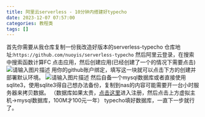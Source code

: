 ```yaml
---
title: 阿里云serverless - 10分钟内搭建好typecho
date: 2023-12-07 07:57:00
categories: 教程类
tags: []
---
```

首先你需要从我仓库复制一份我改造好版本的serverless-typecho
仓库地址:```https://github.com/nuoyis/serverless-typecho```
然后阿里云登录，在搜索中搜索函数计算FC
点击应用，然后创建应用(已经创建了一个的情况下需要点击)
![请输入图片描述](https://io.nuoyis.net/typecho/uploads/2023/12/1425095997.png)
用你的github账户绑定，填写这一块就可以点击下方的创建并部署默认环境。
![请输入图片描述](https://io.nuoyis.net/typecho/uploads/2023/12/2301635979.png)
然后自备一个mysql数据库或者直接使用sqlite3，使用sqlite3得自己想办法备份，复制到nas的内容可能需要开一台小时服务器来拷贝数据。
（数据库如果太贵，[点击这里](https://www.west.cn/?ReferenceID=1902196)进入注册，然后点击上方虚拟主机->mysql数据库，100M才100元一年）
typecho填好数据库，一直下一步就行了。

